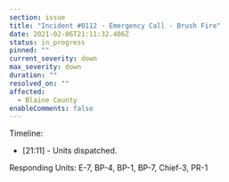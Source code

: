 ```yaml
---
section: issue
title: "Incident #0112 - Emergency Call - Brush Fire"
date: 2021-02-06T21:11:32.406Z
status: in_progress
pinned: ""
current_severity: down
max_severity: down
duration: ""
resolved_on: ""
affected:
  - Blaine County
enableComments: false
---
```

Timeline:

* [21:11] - Units dispatched.

Responding Units: E-7, BP-4, BP-1, BP-7, Chief-3, PR-1